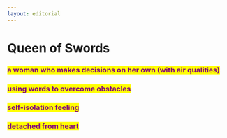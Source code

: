 ```yaml
---
layout: editorial
---
```


# Queen of Swords

### <mark style="color:purple;">a woman who makes decisions on her own (with air qualities)</mark>

### <mark style="color:purple;">using words to overcome obstacles</mark>

### <mark style="color:purple;">self-isolation feeling</mark>

### <mark style="color:purple;">detached from heart</mark>
